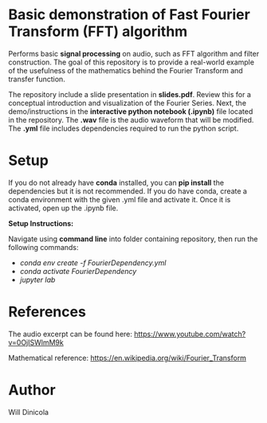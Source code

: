 # Basic demonstration of Fast Fourier Transform (FFT) algorithm
Performs basic **signal processing** on audio, such as FFT algorithm and filter construction. The goal of this repository is to provide a real-world example of the usefulness of the mathematics behind the Fourier Transform and transfer function.

The repository include a slide presentation in **slides.pdf**. Review this for a conceptual introduction and visualization of the Fourier Series. Next, the demo/instructions in the **interactive python notebook (.ipynb)** file located in the repository.
The **.wav** file is the audio waveform that will be modified. The **.yml** file includes dependencies required to run the python script. 

# Setup
If you do not already have **conda** installed, you can **pip install** the dependencies but it is not recommended. 
If you do have conda, create a conda environment with the given .yml file and activate it. Once it is activated, open up the .ipynb file.

**Setup Instructions:**

Navigate using **command line** into folder containing repository, then run the following commands:

* *conda env create -f FourierDependency.yml*
* *conda activate FourierDependency*
* *jupyter lab*

# References
The audio excerpt can be found here: https://www.youtube.com/watch?v=0OjISWlmM9k

Mathematical reference: https://en.wikipedia.org/wiki/Fourier_Transform


# Author
Will Dinicola

